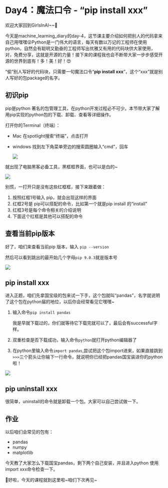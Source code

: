 # Day4：魔法口令 - “pip install xxx”

欢迎大家回到GirlsInAI~~👏

今天是machine_learning_diary的day-4，这节课主要介绍如何把别人的代码拿来自己用嘿嘿😜Python是一门伟大的语言，每天有数以万记的工程师在使用python，自然会有聪明又勤奋的工程师写出优雅又有用的代码块供大家使用，对，免费分享，这就是开源的力量！接下来的课程我也会不断带大家一步步感受开源的世界到底有！多！美！好！😍

“偷”别人写好的代码块，只需要一句魔法口令“**pip install xxx**”，这个“xxx”就是别人写好的包package的名字。



## **初识pip**

pip是python 著名的包管理工具，在python开发过程必不可少。本节带大家了解用pip实现的python包的下载、卸载、查看等详细操作。

打开你的Terminal（终端）：

- Mac 在spotlight搜索“终端”，点击打开

- windows 找到左下角菜单旁边的搜索圆圈输入“cmd”，回车

  ![](https://github.com/YZHANG1270/Girls-In-AI/blob/master/others/pics/ml_day4/001.jpg?raw=true)



就出现了电脑黑客必备工具，黑框框界面，也可以是白的~

![](https://github.com/YZHANG1270/Girls-In-AI/blob/master/others/pics/ml_day4/002.png?raw=true)

别慌，一打开只是没有这些红框框，接下来跟着做：

1. 按照红框1号输入 pip，就会出现这样的界面
2. 红框2号是 pip可以搭配的命令，比如第一个就是pip install 的“install”
3. 红框3号是每个命令相关的介绍说明
4. 下面这个红框是其他可以搭配的命令



## 查看当前pip版本

好了，咱们来查看当前pip 版本，输入 ```pip --version```

然后可以看到跳出的最开始几个字母```pip 9.0.3```就是版本号

![](https://github.com/YZHANG1270/Girls-In-AI/blob/master/others/pics/ml_day4/003.png?raw=true)



## pip install xxx

进入正题，咱们先拿国宝级的包来试一下手，这个包就叫“pandas”，名字就说明了这个包在python届的地位，以后你会经常看见它嘿嘿~

1. 输入命令```pip install pandas```

   我是早就下载过的，你们就等待它下载完就可以了，最后会有successful字样。

2. 双重检查是否下载成功，输入命令```python```就打开python编辑器了

3. 在python里输入命令```import pandas```,尝试把这个包import进来，如果直接跳到```>>>```三个箭头让你输下一行命令，就说明你已经把pandas国宝装进你的python啦！

![](https://github.com/YZHANG1270/Girls-In-AI/blob/master/others/pics/ml_day4/004.png?raw=true)



## pip uninstall xxx

很简单，uninstall的命令就是卸载一个包。大家可以自己尝试做一下。



## 作业

以后咱们会常见的包有：

- pandas
- numpy
- matplotlib

今天教了大家怎么下载国宝pandas，剩下两个自己安装，并且进入python 使用 import xxx命令检查一下。

👩好啦，今天的课程就到这里啦~咱们下次再见~